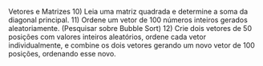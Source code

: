 Vetores e Matrizes
10) Leia uma matriz quadrada e determine a soma da diagonal 
principal.
11) Ordene um vetor de 100 números inteiros gerados
aleatoriamente. (Pesquisar sobre Bubble Sort)
12) Crie dois vetores de 50 posições com valores inteiros aleatórios,
ordene cada vetor individualmente, e combine os dois vetores
gerando um novo vetor de 100 posições, ordenando esse novo.
